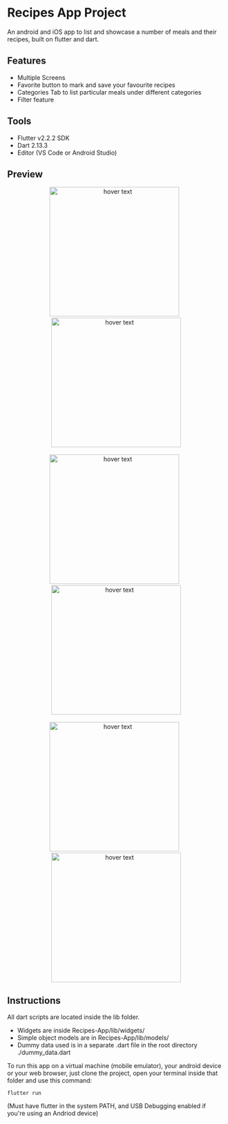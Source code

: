 # Recipes App Project
 
An android and iOS app to list and showcase a number of meals and their recipes, built on flutter and dart.

## Features 
 - Multiple Screens
 - Favorite button to mark and save your favourite recipes
 - Categories Tab to list particular meals under different categories
 - Filter feature

## Tools
- Flutter v2.2.2 SDK
- Dart 2.13.3
- Editor (VS Code or Android Studio)

## Preview
<p align="center">
 
   <img src="./screenshots/pocketrecipes (1).png" width="300" title="hover text">
&nbsp;
   <img src="./screenshots/pocketrecipes (2).png" width="300" title="hover text">
<br />
<br />
   <img src="./screenshots/pocketrecipes (3).png" width="300" title="hover text">
&nbsp;
   <img src="./screenshots/pocketrecipes (4).png" width="300" title="hover text">
<br />
<br />
   <img src="./screenshots/pocketrecipes (5).png" width="300" title="hover text">
&nbsp;
   <img src="./screenshots/pocketrecipes (6).png" width="300" title="hover text">
</p>

## Instructions

All dart scripts are located inside the lib folder.

- Widgets are inside Recipes-App/lib/widgets/
- Simple object models are in Recipes-App/lib/models/
- Dummy data used is in a separate .dart file in the root directory ./dummy_data.dart

To run this app on a virtual machine (mobile emulator), your android device or your web browser, just clone the project, open your terminal inside that folder and use this command: 
```
flutter run
```
(Must have flutter in the system PATH, and USB Debugging enabled if you're using an Andriod device)
